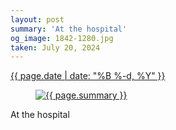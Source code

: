 ```yaml
---
layout: post
summary: 'At the hospital'
og_image: 1842-1280.jpg
taken: July 20, 2024
---
```


<div class="post">
  <time>
    <a href="/1842">
      {{ page.date | date: "%B %-d, %Y" }}
    </a>
  </time>
  <a href="/1842">
    <figure data-taken="7/20/2024">
      <img alt="{{ page.summary }}" sizes="(min-width: 700px) 50vw, calc(100vw - 2rem)" src="{{ site.assets_url }}/1842-640.jpg" srcset="{{ site.assets_url }}/1842-320.jpg 320w, {{ site.assets_url }}/1842-640.jpg 640w, {{ site.assets_url }}/1842-960.jpg 960w, {{ site.assets_url }}/1842-1280.jpg 1280w" />
    </figure>
  </a>
  <span>
    At the hospital
  </span>
</div>
